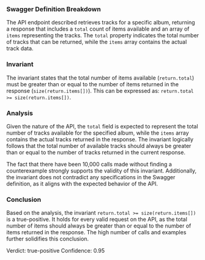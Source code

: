 ### Swagger Definition Breakdown
The API endpoint described retrieves tracks for a specific album, returning a response that includes a `total` count of items available and an array of `items` representing the tracks. The `total` property indicates the total number of tracks that can be returned, while the `items` array contains the actual track data.

### Invariant
The invariant states that the total number of items available (`return.total`) must be greater than or equal to the number of items returned in the response (`size(return.items[])`). This can be expressed as: `return.total >= size(return.items[])`.

### Analysis
Given the nature of the API, the `total` field is expected to represent the total number of tracks available for the specified album, while the `items` array contains the actual tracks returned in the response. The invariant logically follows that the total number of available tracks should always be greater than or equal to the number of tracks returned in the current response. 

The fact that there have been 10,000 calls made without finding a counterexample strongly supports the validity of this invariant. Additionally, the invariant does not contradict any specifications in the Swagger definition, as it aligns with the expected behavior of the API.

### Conclusion
Based on the analysis, the invariant `return.total >= size(return.items[])` is a true-positive. It holds for every valid request on the API, as the total number of items should always be greater than or equal to the number of items returned in the response. The high number of calls and examples further solidifies this conclusion.

Verdict: true-positive
Confidence: 0.95
